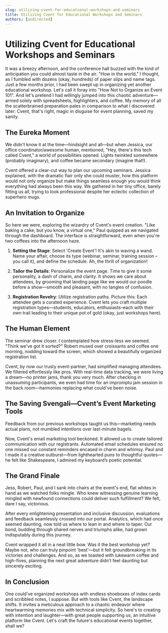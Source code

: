 ```yaml
---
slug: utilizing-cvent-for-educational-workshops-and-seminars
title: Utilizing Cvent for Educational Workshops and Seminars
authors: [undirected]
---
```



# Utilizing Cvent for Educational Workshops and Seminars

It was a breezy afternoon, and the conference hall buzzed with the kind of anticipation you could almost taste in the air. "How in the world," I thought, as I fumbled with dozens (okay, hundreds) of paper slips and name tags. Just a few months prior, I had been swept up in organizing yet another educational workshop. Let's call it foray into "How Not to Organize an Event 101". And let's pretend I had willingly jumped into this chaotic adventure—armed solely with spreadsheets, highlighters, and coffee. My memory of all the scatterbrained preparation pales in comparison to what I discovered later: Cvent, that's right, magic in disguise for event planning, saved my sanity. 

## The Eureka Moment

We didn't know it at the time—hindsight and all—but when Jessica, our office coordinator/awesome human, mentioned, "Hey, there's this tech called Cvent," a world of possibilities opened. Lights twinkled somewhere (probably imaginary), and coffee became secondary (imagine that!). 

Cvent offered a clear-cut way to plan our upcoming seminars. Jessica explained, with the dramatic flair only she could muster, how this platform would not only organize but make things seamless enough you would think everything had always been this way. We gathered in her tiny office, barely fitting us all, trying to look professional despite her eclectic collection of superhero mugs.

## An Invitation to Organize

So here we were, exploring the wizardry of Cvent's event creation. "Like baking a cake, but you know, a virtual one," Paul quipped as we navigated through the dashboard. The interface is straightforward, even when you're two coffees into the afternoon haze. 

1. **Setting the Stage**: Select 'Create Event'! It's akin to waving a wand. Name your affair, choose its type (webinar, seminar, training session – you call it), and define the schedule. Ah, the thrill of organization! 

2. **Tailor the Details**: Personalize the event page. Time to give it some personality, a dash of charm, and clarity. It shows we care about attendees, by grooming that landing page like we would our poodle before a show—smooth and pleasant, with no tangles of confusion.

3. **Registration Revelry**: Utilize registration paths. Picture this: Each attendee gets a curated experience. Cvent lets you craft multiple registration types—students, educators, enthusiasts–each with their own trail leading to their unique pot of gold (okay, just workshops here).

## The Human Element

The seminar drew closer. I contemplated how stress-less we seemed. "Think we've got it sorted?" Robert mused over croissants and coffee one morning, nodding toward the screen, which showed a beautifully organized registration list.

Cvent, by now our trusty event-partner, had simplified managing attendees. We filtered effortlessly like pros. With real-time data tracking, we were living a dream—no printer jams, thank you very much. After checking in unassuming participants, we even had time for an impromptu jam session in the back room—harmonies replacing what could've been noise. 

## The Saving Svengali—Cvent’s Event Marketing Tools

Feedback from our previous workshops taught us this—marketing needs actual plans, not mumbled intentions over last-minute bagels. 

Now, Cvent's email marketing tool beckoned. It allowed us to create tailored communication with our registrants. Automated email schedules ensured no one missed our constant reminders encased in charm and whimsy. Paul and I made it a creative outburst—from lighthearted puns to thoughtful quotes—he felt like Shakespeare, I admired my keyboard’s poetic potential.

## The Grand Finale

Jess, Robert, Paul, and I sank into chairs at the event's end, flat whites in hand as we watched folks mingle. Who knew witnessing genuine learning mingled with newfound connections could deliver such fulfillment? We felt, dare I say, victorious. 

After every enlightening presentation and inclusive discussion, evaluations and feedback seamlessly crossed into our portal. Analytics, which had once seemed daunting, now told us where to lean in and where to taper. Our bond, budding through shared nerves and triumphs alike, had grown indisputably during this journey. 

Cvent wrapped it all in a neat little bow. Was it the best workshop yet? Maybe not, who can truly pinpoint 'best'—but it felt groundbreaking in its victories and challenges. And so, as we toasted with lukewarm coffee and high-fives, planning the next great adventure didn’t feel daunting but sincerely exciting.

## In Conclusion

One could've organized workshops with endless shoeboxes of index cards and scribbled notes, I suppose. But with tools like Cvent, the landscape shifts. It invites a meticulous approach to a chaotic endeavor where heartwarming memories mix with technical simplicity. So here's to creating with intention and laughter—with great people supporting us, an intuitive platform like Cvent. Let's craft the future's educational events together, shall we?